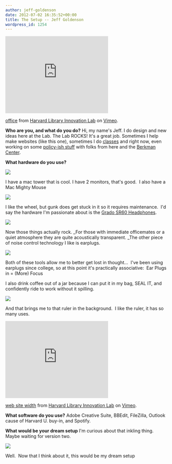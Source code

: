 ```yaml
---
author: jeff-goldenson
date: 2012-07-02 16:35:52+00:00
title: The Setup -- Jeff Goldenson
wordpress_id: 1254
---
```


<div class="embed-container"><iframe width="320" height="240" src="http://player.vimeo.com/video/45073647" frameborder="0" allowfullscreen></iframe></div>

[office](http://vimeo.com/45073647) from [Harvard Library Innovation Lab](http://vimeo.com/user7144664) on [Vimeo](http://vimeo.com).

**Who are you, and what do you do?**
Hi, my name's Jeff.  I do design and new ideas here at the Lab.  The Lab ROCKS! It's a great job.  Sometimes I help make websites (like this one), sometimes I do [classes](http://www.librarytestkitchen.org/) and right now, even working on some [policy-ish stuff](http://librarylicense.org/) with folks from here and the [Berkman Center](http://cyber.law.harvard.edu/).

**What hardware do you use?**

[![](http://librarylab.law.harvard.edu/blog/wp-content/uploads/2012/07/crib-300x225.jpg)](http://librarylab.law.harvard.edu/blog/wp-content/uploads/2012/07/crib.jpg)

I have a mac tower that is cool.  I have 2 monitors, that's good.  I also have a Mac Mighty Mouse

[![](http://librarylab.law.harvard.edu/blog/wp-content/uploads/2012/07/mighty-Mouse2-225x300.jpg)](http://librarylab.law.harvard.edu/blog/wp-content/uploads/2012/07/mighty-Mouse2.jpg)

I like the wheel, but gunk does get stuck in it so it requires maintenance.  I'd say the hardware I'm passionate about is the [Grado SR60 Headphones](http://www.gradolabs.com/page_headphones.php?item=f4ba8830232696b5f580bd531134b668).

[![](http://librarylab.law.harvard.edu/blog/wp-content/uploads/2012/07/sonicPrivacy-300x225.jpg)](http://librarylab.law.harvard.edu/blog/wp-content/uploads/2012/07/sonicPrivacy.jpg)

Now those things actually rock. _For those with immediate officemates or a quiet atmosphere they are quite acoustically transparent. _The other piece of noise control technology I like is earplugs.

[![](http://librarylab.law.harvard.edu/blog/wp-content/uploads/2012/07/noise-cancelling-300x225.jpg)](http://librarylab.law.harvard.edu/blog/wp-content/uploads/2012/07/noise-cancelling.jpg)

Both of these tools allow me to better get lost in thought...  I've been using earplugs since college, so at this point it's practically associative:  Ear Plugs in = (More) Focus

I also drink coffee out of a jar because I can put it in my bag, SEAL IT, and confidently ride to work without it spilling.

_[![](http://librarylab.law.harvard.edu/blog/wp-content/uploads/2012/07/coffee-in-a-jar-225x300.jpg)](http://librarylab.law.harvard.edu/blog/wp-content/uploads/2012/07/coffee-in-a-jar.jpg)_

And that brings me to that ruler in the background.  I like the ruler, it has so many uses.

<div class="embed-container"><iframe width="320" height="240" src="http://player.vimeo.com/video/45073425" frameborder="0" allowfullscreen></iframe></div>

[web site width](http://vimeo.com/45073425) from [Harvard Library Innovation Lab](http://vimeo.com/user7144664) on [Vimeo](http://vimeo.com).

**What software do you use?**
Adobe Creative Suite, BBEdit, FileZilla, Outlook cause of Harvard U. buy-in, and Spotify.

**What would be your dream setup**
I'm curious about that inkling thing.  Maybe waiting for version two.

[![](http://librarylab.law.harvard.edu/blog/wp-content/uploads/2012/07/Screen-shot-2012-07-02-at-12.44.10-PM-300x106.png)](http://librarylab.law.harvard.edu/blog/wp-content/uploads/2012/07/Screen-shot-2012-07-02-at-12.44.10-PM.png)

Well.  Now that I think about it, this would be my dream setup


